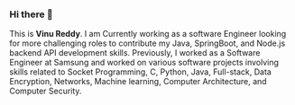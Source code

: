 ### Hi there 👋


This is **Vinu Reddy**. I am Currently working as a software Engineer looking for more challenging roles to contribute my Java, SpringBoot, and Node.js backend API development skills. Previously, I worked as a Software Engineer at Samsung and worked on various software projects involving skills related to Socket Programming, C, Python, Java, Full-stack, Data Encryption, Networks, Machine learning, Computer Architecture, and Computer Security. 
